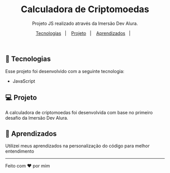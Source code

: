 <h1 align="center">Calculadora de Criptomoedas</h1>

<p align="center">
Projeto JS realizado através da Imersão Dev Alura.
</p>

<p align="center">
  <a href="#-tecnologias">Tecnologias</a>&nbsp;&nbsp;&nbsp;|&nbsp;&nbsp;&nbsp;
  <a href="#-projeto">Projeto</a>&nbsp;&nbsp;&nbsp;|&nbsp;&nbsp;&nbsp;
   <a href="#-Aprendizados">Aprendizados</a>&nbsp;&nbsp;&nbsp;|&nbsp;&nbsp;&nbsp;
</p>

<br>

## 🚀 Tecnologias

Esse projeto foi desenvolvido com a seguinte tecnologia:

- JavaScript

## 💻 Projeto

A calculadora de criptomoedas foi desenvolvida com base no primeiro desafio da Imersão Dev Alura.

## :book: Aprendizados

Utilizei meus aprendizados na personalização do código para melhor entendimento

---

Feito com :heart: por mim
